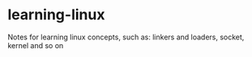 # learning-linux
Notes for learning linux concepts, such as: linkers and loaders, socket, kernel and so on
